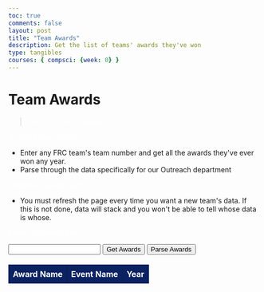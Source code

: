 ```yaml
---
toc: true
comments: false
layout: post
title: "Team Awards"
description: Get the list of teams' awards they've won
type: tangibles
courses: { compsci: {week: 0} }
---
```


# Team Awards
> Get any team's awards

On this page, you can:

- Enter any FRC team's team number and get all the awards they've ever won any year.
- Parse through the data specifically for our Outreach department

Limitations (as of 10/19/2023):

- You must refresh the page every time you want a new team's data. If this is not done, data will stack and you won't be able to tell whose data is whose.

<html lang="en">
<head>
    <meta charset="UTF-8">
    <meta name="viewport" content="width=device-width, initial-scale=1.0">
    <title>Team Awards</title>
    <style>
        p, table, thead, tr, th, td, tbody {
            color: white;
        }
        table {
            border-collapse: collapse;
            width: 100%;
            margin-top: 20px;
        }
        thead {
            background-color: #0b2262;
            color: white;
        }
        th, td {
            border: 1px solid #091b4f;
            padding: 8px;
            text-align: left;
        }
        tr:nth-child(even) {
            background-color: #091b4f;
        }
        .winner-background {
            background-color: #FFA500;
        }
        .impact-background {
            background-color: #61C0BF;
        }
        .rei-background {
            background-color: green;
        }
    </style>
</head>
<body>
    <p>Enter a team number:</p>
    <input id="teamNumber" type="text">
    <button onclick="fetchAwards()">Get Awards</button>
    <button onclick="parseAwards()">Parse Awards</button>
    <table id="data-table">
        <thead>
            <tr>
                <th>Award Name</th>
                <th>Event Name</th>
                <th>Year</th>
            </tr>
        </thead>
        <tbody>
            <!-- Data will be displayed here -->
        </tbody>
    </table>
    <script>
        function fetchAwards() {
            // Clear existing rows in the table (except headers)
            const dataTable = document.getElementById("data-table");
            const tbody = dataTable.querySelector("tbody");
            tbody.innerHTML = ""; // Remove all rows
            const teamNumber = document.getElementById("teamNumber").value;
            const apiKey = "IJGdHobToWBkfqCzNHRKGWKyy66mMiOl7A7IOs1WjcgfS4d6sIryBqQWsALTPTVv";
            const apiUrl = "https://www.thebluealliance.com/api/v3";
            const teamKey = "frc" + teamNumber; // Replace with the team key you want to retrieve awards for
            // Define the endpoint and parameters
            const endpoint = `/team/${teamKey}/awards`;
            const requestUrl = `${apiUrl}${endpoint}`;
            fetch(requestUrl, {
                headers: {
                    "X-TBA-Auth-Key": apiKey,
                }
            })
            .then(response => response.json())
            .then(data => {
                if (Array.isArray(data)) {
                    console.log(data);
                    // Iterate through the award data and create table rows
                    data.forEach(award => {
                        const row = dataTable.insertRow();         
                        // Create cells for each piece of data
                        const awardNameCell = row.insertCell(0);
                        const eventNameCell = row.insertCell(1);
                        const yearCell = row.insertCell(2);
                        // Populate the cells with award data
                        awardNameCell.textContent = award.name;
                        eventNameCell.textContent = award.event_name;
                        yearCell.textContent = award.year;
                    });
                } else {
                    console.error("Data received from the API is not an array.");
                }
            })
            .catch(error => {
                console.error("Error fetching data:", error);
            });
        }
        function parseAwards() {
            const dataTable = document.getElementById("data-table");
            const rows = dataTable.querySelectorAll("tr");
            rows.forEach(row => {
                const cells = row.querySelectorAll("td");
                cells.forEach(cell => {
                    const text = cell.textContent;
                    if (text.includes("Regional Winners")) {
                        cell.classList.add("winner-background");
                    } else if (text.includes("Regional Chairman's Award") || text.includes("Regional FIRST Impact Award")) {
                        cell.classList.add("impact-background");
                    } else if (text.includes("Regional Engineering Inspiration Award")) {
                        cell.classList.add("rei-background");
                    }
                });
            });
        }
    </script>
</body>
</html>
